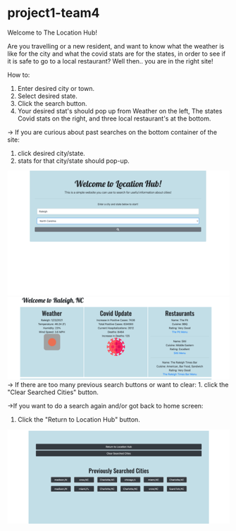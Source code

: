 # project1-team4

Welcome to The Location Hub!

  Are you travelling or a new resident, and want to know what the weather is like  for the city and  what the covid stats are for the states, in order to see if it is safe to go to a local restaurant? Well then.. you are in the right site!

How to:
1. Enter desired city or town.
2. Select desired state.
3. Click the search button.
4. Your desired stat's should pop up from Weather on the left, The states Covid stats on the right, and three local restaurant's at the bottom.

-> If you are curious about past searches on the bottom container of the site:
1. click desired city/state.
2. stats for that city/state should pop-up.

<img src="Img/lhhname.png">

<img src="Img/lh city stats.png">
-> If there are too many previous search buttons or want to clear:
1. click the "Clear Searched Cities" button.


->If you want to do a search again and/or got back to home screen:
1. Click the "Return to Location Hub" button.

<img src="Img/lhbuttons.png">

